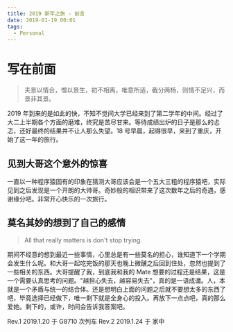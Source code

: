 ```yaml
---
title: 2019 新年之旅 - 前言
date: 2019-01-19 00:01
tags:
  - Personal
---
```


# 写在前面

> 夫景以情合，憎以景生，初不相离，唯意所适，截分两杨，则情不足兴，而景非其景。

2019 年到来的是如此的快，不知不觉间大学已经来到了第二学年的中间。经过了大二上半期各个方面的磨难，终究是苦尽甘来。等待成绩出炉的日子是那么的忐忑，还好最终的结果并不让人那么失望。18 号早晨，起得很早，来到了重庆，开始了这一年的旅行。

## 见到大哥这个意外的惊喜

一直以一种程序猿固有的印象在猜测大哥应该会是一个五大三粗的程序猿吧，实际见到之后发现是一个开朗的大帅哥。奇妙般的相识带来了这次数年之后的奇遇，感谢缘分吧。非常开心快乐的一次旅行。

## 莫名其妙的想到了自己的感情

> All that really matters is don't stop trying.

期间不经意的想到最近一些事情，心里总是有一些莫名的担心，谁知道下一个学期会发生什么呢。和大哥一起吃完饭的那天也晚上微醺之后回到住处，忽然也提到了一些相关的东西。大哥提醒了我，到底我和我的 Mate 想要的过程还是结果，这是一个需要认真思考的问题。"越担心失去，越容易失去"，真的是一语成谶。人，本就是一个矛盾与统一的结合体。还是想明白上面的问题之后就不要想太多的东西了吧，毕竟选择已经做下，唯一剩下就是全身心的投入。再放下一点点吧，真的那么爱她。剩下的，或许，时间会告诉我答案吧。

Rev.1 2019.1.20 于 G8710 次列车
Rev.2 2019.1.24 于 家中
